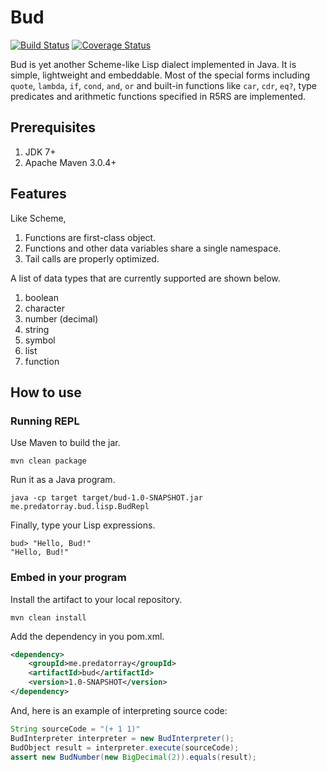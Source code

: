 # Bud

[![Build Status](https://travis-ci.org/predatorray/bud.svg?branch=master)](https://travis-ci.org/predatorray/bud)
[![Coverage Status](https://coveralls.io/repos/github/predatorray/bud/badge.svg?branch=master)](https://coveralls.io/github/predatorray/bud?branch=master)

Bud is yet another Scheme-like Lisp dialect implemented in Java. It is simple, lightweight and embeddable. Most of the special forms including `quote`, `lambda`, `if`, `cond`, `and`, `or` and built-in functions like `car`, `cdr`, `eq?`, type predicates and arithmetic functions specified in R5RS are implemented.

## Prerequisites

1. JDK 7+
2. Apache Maven 3.0.4+

## Features

Like Scheme,

1. Functions are first-class object.
2. Functions and other data variables share a single namespace.
3. Tail calls are properly optimized.

A list of data types that are currently supported are shown below.

1. boolean
2. character
3. number (decimal)
4. string
5. symbol
6. list
7. function

## How to use

### Running REPL

Use Maven to build the jar.

    mvn clean package

Run it as a Java program.

    java -cp target target/bud-1.0-SNAPSHOT.jar me.predatorray.bud.lisp.BudRepl

Finally, type your Lisp expressions.

    bud> "Hello, Bud!"
    "Hello, Bud!"

### Embed in your program

Install the artifact to your local repository.

    mvn clean install

Add the dependency in you pom.xml.

```xml
<dependency>
    <groupId>me.predatorray</groupId>
    <artifactId>bud</artifactId>
    <version>1.0-SNAPSHOT</version>
</dependency>
```

And, here is an example of interpreting source code:

```java
String sourceCode = "(+ 1 1)"
BudInterpreter interpreter = new BudInterpreter();
BudObject result = interpreter.execute(sourceCode);
assert new BudNumber(new BigDecimal(2)).equals(result);
```
